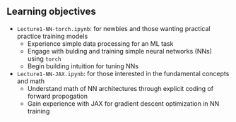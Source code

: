 ## Learning objectives

- `Lecture1-NN-torch.ipynb`: for newbies and those wanting practical practice training models
    - Experience simple data processing for an ML task
    -  Engage with bulding and training simple neural networks (NNs) using `torch`
    -  Begin building intuition for tuning NNs
- `Lecture1-NN-JAX.ipynb`: for those interested in the fundamental concepts and math
    -  Understand math of NN architectures through explicit coding of forward propogation
    -  Gain experience with JAX for gradient descent optimization in NN training
